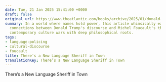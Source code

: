 ```yaml
---
date: Tue, 21 Jan 2025 15:41:00 +0000
draft: false
original_url: https://www.theatlantic.com/books/archive/2025/01/donald-trump-new-language-cop/681391/?utm_source=feed
summary: In a world where names hold power, this article whimsically explores the
  connections between Donald Trump's discourse and Michel Foucault's theories, blending
  contemporary culture wars with deep philosophical roots.
tags:
- language-policing
- cultural-discourse
- foucault
title: There’s a New Language Sheriff in Town
translationKey: There’s a New Language Sheriff in Town
---
```


There’s a New Language Sheriff in Town